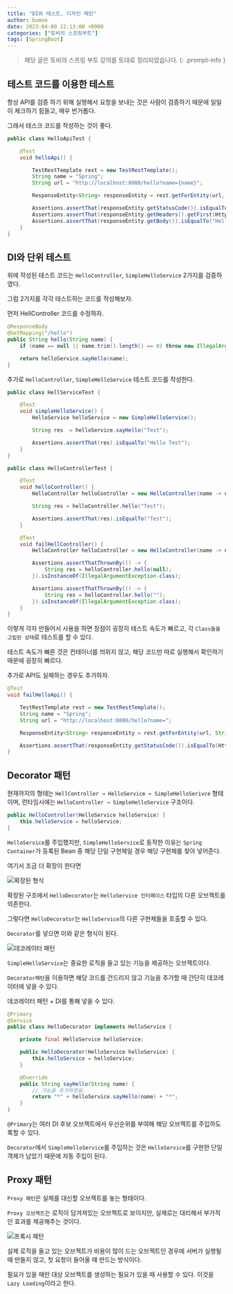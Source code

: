 ```yaml
---
title: "DI와 테스트, 디자인 패턴"
author: bumoo
date: 2023-04-09 22:13:00 +0900
categories: ["토비의 스프링부트"]
tags: [SpringBoot]
---
```


> 해당 글은 토비의 스프링 부트 강의를 토대로 정리되었습니다.
{: .prompt-info }


## 테스트 코드를 이용한 테스트

항상 API를 검증 하기 위해 실행해서 요청을 보내는 것은 사람이 검증하기 때문에 일일이 체크하기 힘들고, 매우 번거롭다.

그래서 테스크 코드를 작성하는 것이 좋다.

```java
public class HelloApiTest {

    @Test
    void helloApi() {

        TestRestTemplate rest = new TestRestTemplate();
        String name = "Spring";
        String url = "http://localhost:8080/hello?name={name}";

        ResponseEntity<String> responseEntity = rest.getForEntity(url, String.class, name);

        Assertions.assertThat(responseEntity.getStatusCode()).isEqualTo(HttpStatus.OK);
        Assertions.assertThat(responseEntity.getHeaders().getFirst(HttpHeaders.CONTENT_TYPE)).startsWith(MediaType.TEXT_PLAIN_VALUE);
        Assertions.assertThat(responseEntity.getBody()).isEqualTo("Hello Spring");
    }
}
```

## DI와 단위 테스트

위에 작성된 테스트 코드는 `HelloController`, `SimpleHelloService` 2가지를 검증하였다.

그럼 2가지를 각각 테스트하는 코드를 작성해보자.

먼저 HellController 코드를 수정하자.

```java
@ResponseBody
@GetMapping("/hello")
public String hello(String name) {
    if (name == null || name.trim().length() == 0) throw new IllegalArgumentException();

    return helloService.sayHello(name);
}
```

추가로 `HelloController`, `SimpleHelloService` 테스트 코드를 작성한다.

```java
public class HellServiceTest {

    @Test
    void simpleHelloService() {
        HelloService helloService = new SimpleHelloService();

        String res  = helloService.sayHello("Test");

        Assertions.assertThat(res).isEqualTo("Hello Test");
    }
}

public class HelloControllerTest {

    @Test
    void helloController() {
        HelloController helloController = new HelloController(name -> name);

        String res = helloController.hello("Test");

        Assertions.assertThat(res).isEqualTo("Test");
    }

    @Test
    void failHellController() {
        HelloController helloController = new HelloController(name -> name);

        Assertions.assertThatThrownBy(() -> {
            String res = helloController.hello(null);
        }).isInstanceOf(IllegalArgumentException.class);

        Assertions.assertThatThrownBy(() -> {
            String res = helloController.hello("");
        }).isInstanceOf(IllegalArgumentException.class);
    }
}
```

이렇게 각자 만들어서 사용을 하면 장점이 굉장히 테스트 속도가 빠르고, 각 `Class들을 고립된 상태`로 테스트를 할 수 있다.

테스트 속도가 빠른 것은 컨테이너를 띄위지 않고, 해당 코드만 따로 실행해서 확인하기 때문에 굉장히 빠르다.

추가로 API도 실패하는 경우도 추가하자.

```java
@Test
void failHelloApi() {

    TestRestTemplate rest = new TestRestTemplate();
    String name = "Spring";
    String url = "http://localhost:8080/hello?name=";

    ResponseEntity<String> responseEntity = rest.getForEntity(url, String.class, name);

    Assertions.assertThat(responseEntity.getStatusCode()).isEqualTo(HttpStatus.INTERNAL_SERVER_ERROR);
}
```

## Decorator 패턴
 
현재까지의 형태는 `HellController → HelloService ← SimpleHelloSerivce` 형태이며, 런타임시에는 `HelloController → SimpleHelloService` 구조이다.

```java
public HelloController(HelloService helloService) {
    this.helloService = helloService; 
}
```
`HelloService`를 주입했지만, `SimpleHelloService`로 동작한 이유는 `Spring Container`가 등록된 Bean 중 해당 단일 구현체일 경우 해당 구현체를 찾아 넣어준다.

여기서 조금 더 확장이 한다면

![확장된 형식](https://user-images.githubusercontent.com/61149599/230777244-606a4106-baf5-470c-80ee-06390ebd395e.png)

확장된 구조에서 `HelloDecorator`는 `HelloService 인터페이스` 타입의 다른 오브젝트를 의존한다. 

그렇다면 `HelloDecorator`는 `HelloService`의 다른 구현체들을 호출할 수 있다.

`Decorator`를 넣으면 이와 같은 형식이 된다.

![데코레이터 패턴](https://user-images.githubusercontent.com/61149599/230777187-2d08942a-85ca-437e-a8e9-15db0faf5278.png)

`SimpleHelloService`는 중요한 로직을 들고 있는 기능을 제공하는 오브젝트이다.

`Decorator패턴`을 이용하면 해당 코드를 건드리지 않고 기능을 추가할 때 간단히 데코레이터에 넣을 수 있다. 

데코레이터 패턴 + DI를 통해 넣을 수 있다.

```java
@Primary
@Service
public class HelloDecorator implements HelloService {

    private final HelloService helloService;

    public HelloDecorator(HelloService helloService) {
        this.helloService = helloService;
    }

    @Override
    public String sayHello(String name) {
        // 기능을 추가하였음.
        return "*" + helloService.sayHello(name) + "*";
    }
}
```

`@Primary`는 여러 DI 후보 오브젝트에서 우선순위를 부여해 해당 오브젝트를 주입하도록할 수 있다. 

`Decorator`에서 `SimpleHelloService`를 주입하는 것은 `HelloService`를 구현한 단일 객체가 남았기 때문에 자동 주입이 된다.


## Proxy 패턴

`Proxy 패턴`은 실체를 대신할 오브젝트를 놓는 형태이다. 

`Proxy 오브젝트`는 로직이 담겨져있는 오브젝트로 보이지만, 실제로는 대리해서 부가적인 효과를 제공해주는 것이다.

![프록시 패턴](https://user-images.githubusercontent.com/61149599/230778333-92fd64a5-fe57-4129-a0ab-297f1b899aef.png)

실제 로직을 들고 있는 오브젝트가 비용이 많이 드는 오브젝트인 경우에 서버가 실행될 때 만들지 않고, 첫 요청이 들어올 때 만드는 방식이다.

필요가 있을 때만 대상 오브젝트를 생성하는 필요가 있을 때 사용할 수 있다. 이것을 `Lazy Loading`이라고 한다.

